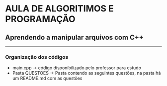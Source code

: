 # AULA DE ALGORITIMOS E PROGRAMAÇÃO
## Aprendendo a manipular arquivos com C++
***
### Organização dos códigos
* main.cpp -> código disponíbilizado pelo professor para estudo
* Pasta QUESTOES -> Pasta contendo as seguintes questões, na pasta há um README.md com as questões
